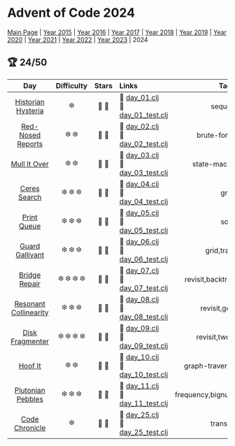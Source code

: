 # Advent of Code 2024

[Main Page](https://adventofcode.com/2024) | [Year 2015](/src/aoclj/year_2015/) | [Year 2016](/src/aoclj/year_2016/) | [Year 2017](/src/aoclj/year_2017/) | [Year 2018](/src/aoclj/year_2018/) | [Year 2019](/src/aoclj/year_2019/) | [Year 2020](/src/aoclj/year_2020/) | [Year 2021](/src/aoclj/year_2021/) | [Year 2022](/src/aoclj/year_2022/) | [Year 2023](/src/aoclj/year_2023/) | 2024

## :trophy: 24/50

| Day | Difficulty | Stars | Links | Tags |
|:---: | :---: | :---: | :--- | :----: |
[Historian Hysteria](http://www.adventofcode.com/2024/day/1)|:snowflake:|:star2: :star2:|:small_orange_diamond: [day_01.clj](/src/aoclj/year_2024/day_01.clj) <br /> :small_orange_diamond: [day_01_test.clj](/test/aoclj/year_2024/day_01_test.clj)|sequence
[Red-Nosed Reports](http://www.adventofcode.com/2024/day/2)|:snowflake: :snowflake:|:star2: :star2:|:small_orange_diamond: [day_02.clj](/src/aoclj/year_2024/day_02.clj) <br /> :small_orange_diamond: [day_02_test.clj](/test/aoclj/year_2024/day_02_test.clj)|brute-force,revisit
[Mull It Over](http://www.adventofcode.com/2024/day/3)|:snowflake: :snowflake:|:star2: :star2:|:small_orange_diamond: [day_03.clj](/src/aoclj/year_2024/day_03.clj) <br /> :small_orange_diamond: [day_03_test.clj](/test/aoclj/year_2024/day_03_test.clj)|state-machine,regex
[Ceres Search](http://www.adventofcode.com/2024/day/4)|:snowflake: :snowflake: :snowflake:|:star2: :star2:|:small_orange_diamond: [day_04.clj](/src/aoclj/year_2024/day_04.clj) <br /> :small_orange_diamond: [day_04_test.clj](/test/aoclj/year_2024/day_04_test.clj)|grid
[Print Queue](http://www.adventofcode.com/2024/day/5)|:snowflake: :snowflake: :snowflake:|:star2: :star2:|:small_orange_diamond: [day_05.clj](/src/aoclj/year_2024/day_05.clj) <br /> :small_orange_diamond: [day_05_test.clj](/test/aoclj/year_2024/day_05_test.clj)|sort
[Guard Gallivant](http://www.adventofcode.com/2024/day/6)|:snowflake: :snowflake: :snowflake:|:star2: :star2:|:small_orange_diamond: [day_06.clj](/src/aoclj/year_2024/day_06.clj) <br /> :small_orange_diamond: [day_06_test.clj](/test/aoclj/year_2024/day_06_test.clj)|grid,traversal
[Bridge Repair](http://www.adventofcode.com/2024/day/7)|:snowflake: :snowflake: :snowflake: :snowflake:|:star2: :star2:|:small_orange_diamond: [day_07.clj](/src/aoclj/year_2024/day_07.clj) <br /> :small_orange_diamond: [day_07_test.clj](/test/aoclj/year_2024/day_07_test.clj)|revisit,backtrack,equation
[Resonant Collinearity](http://www.adventofcode.com/2024/day/8)|:snowflake: :snowflake: :snowflake:|:star2: :star2:|:small_orange_diamond: [day_08.clj](/src/aoclj/year_2024/day_08.clj) <br /> :small_orange_diamond: [day_08_test.clj](/test/aoclj/year_2024/day_08_test.clj)|revisit,geometry
[Disk Fragmenter](http://www.adventofcode.com/2024/day/9)|:snowflake: :snowflake: :snowflake: :snowflake:|:star2: :star2:|:small_orange_diamond: [day_09.clj](/src/aoclj/year_2024/day_09.clj) <br /> :small_orange_diamond: [day_09_test.clj](/test/aoclj/year_2024/day_09_test.clj)|revisit,two-pointer
[Hoof It](http://www.adventofcode.com/2024/day/10)|:snowflake: :snowflake:|:star2: :star2:|:small_orange_diamond: [day_10.clj](/src/aoclj/year_2024/day_10.clj) <br /> :small_orange_diamond: [day_10_test.clj](/test/aoclj/year_2024/day_10_test.clj)|graph-traversal,map-grid
[Plutonian Pebbles](http://www.adventofcode.com/2024/day/11)|:snowflake: :snowflake: :snowflake:|:star2: :star2:|:small_orange_diamond: [day_11.clj](/src/aoclj/year_2024/day_11.clj) <br /> :small_orange_diamond: [day_11_test.clj](/test/aoclj/year_2024/day_11_test.clj)|frequency,bignum,memoization
[Code Chronicle](http://www.adventofcode.com/2024/day/25)|:snowflake:|:star2: :star2:|:small_orange_diamond: [day_25.clj](/src/aoclj/year_2024/day_25.clj) <br /> :small_orange_diamond: [day_25_test.clj](/test/aoclj/year_2024/day_25_test.clj)|transpose
